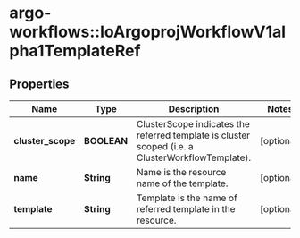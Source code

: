 # argo-workflows::IoArgoprojWorkflowV1alpha1TemplateRef

## Properties
Name | Type | Description | Notes
------------ | ------------- | ------------- | -------------
**cluster_scope** | **BOOLEAN** | ClusterScope indicates the referred template is cluster scoped (i.e. a ClusterWorkflowTemplate). | [optional] 
**name** | **String** | Name is the resource name of the template. | [optional] 
**template** | **String** | Template is the name of referred template in the resource. | [optional] 


